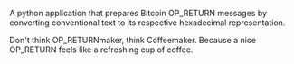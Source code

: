 A python application that prepares Bitcoin OP_RETURN messages by converting conventional text to its respective hexadecimal representation.

Don't think OP_RETURNmaker, think Coffeemaker.
Because a nice OP_RETURN feels like a refreshing cup of coffee.
